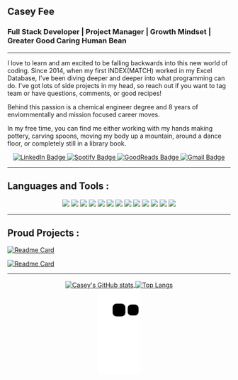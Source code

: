## Casey Fee 
### Full Stack Developer | Project Manager | Growth Mindset | Greater Good Caring Human Bean

---

I love to learn and am excited to be falling backwards into this new world of coding. Since 2014, when my first INDEX(MATCH) worked in my Excel Database, I've been diving deeper and deeper into what programming can do. I've got lots of side projects in my head, so reach out if you want to tag team or have questions, comments, or good recipes!

Behind this passion is a chemical engineer degree and 8 years of enviornmentally and mission focused career moves. 

In my free time, you can find me either working with my hands making pottery, carving spoons, moving my body up a mountain, around a dance floor, or completely still in a library book.

<!-- <div id="header" align="center">
  <img src="https://giphy.com/embed/QL8k5zCiNnoUPaABuY" width="100"/>
</div> -->

<div id="badges" align="center">
  <a href="https://www.linkedin.com/in/cfee/" target="_blank" rel="noreferrer">
    <img src="https://img.shields.io/badge/LinkedIn-blue?style=for-the-badge&logo=linkedin&logoColor=white" alt="LinkedIn Badge"/>
  </a>
  <a href="https://open.spotify.com/user/12124142261" target="_blank" rel="noreferrer">
    <img src="https://img.shields.io/badge/Spotify-1ED760?style=for-the-badge&logo=spotify&logoColor=white" alt="Spotify Badge"/>
  </a>
    <a href="https://www.goodreads.com/cfeeeeee" target="_blank" rel="noreferrer">
    <img src="https://img.shields.io/badge/Goodreads-F3F1EA?style=for-the-badge&logo=goodreads&logoColor=372213" alt="GoodReads Badge"/>
  </a>
  <a href="mailto:caseyfee3@gmail.com" target="_blank" rel="noreferrer">
    <img src="https://img.shields.io/badge/Gmail-D14836?style=for-the-badge&logo=gmail&logoColor=white" alt="Gmail Badge"/>
  </a>
</div>

---
## Languages and Tools :

<p align="center">
    <img src="https://img.shields.io/static/v1?style=for-the-badge&message=HTML5&color=E34F26&logo=HTML5&logoColor=FFFFFF&label="/>
    <img src="https://img.shields.io/static/v1?style=for-the-badge&message=CSS3&color=1572B6&logo=CSS3&logoColor=FFFFFF&label="/>
    <img src="https://img.shields.io/static/v1?style=for-the-badge&message=JavaScript&color=222222&logo=JavaScript&logoColor=F7DF1E&label="/>
    <img src="https://img.shields.io/static/v1?style=for-the-badge&message=React&color=222222&logo=React&logoColor=61DAFB&label="/>
    <img src="https://img.shields.io/static/v1?style=for-the-badge&message=TypeScript&color=3178C6&logo=TypeScript&logoColor=FFFFFF&label="/>
    <img src="https://img.shields.io/static/v1?style=for-the-badge&message=Bootstrap&color=7952B3&logo=Bootstrap&logoColor=FFFFFF&label="/>
    <img src="https://img.shields.io/static/v1?style=for-the-badge&message=Python&color=3776AB&logo=Python&logoColor=FFFFFF&label="/>
    <img src="https://img.shields.io/static/v1?style=for-the-badge&message=MongoDB&color=47A248&logo=MongoDB&logoColor=FFFFFF&label="/>
    <img src="https://img.shields.io/static/v1?style=for-the-badge&message=npm&color=CB3837&logo=npm&logoColor=FFFFFF&label="/>
    <img src="https://img.shields.io/static/v1?style=for-the-badge&message=Node.js&color=339933&logo=Node.js&logoColor=FFFFFF&label="/>
    <img src="https://img.shields.io/static/v1?style=for-the-badge&message=Handlebars.js&color=000000&logo=Handlebars.js&logoColor=FFFFFF&label="/>
    <img src="https://img.shields.io/static/v1?style=for-the-badge&message=MySQL&color=4479A1&logo=MySQL&logoColor=FFFFFF&label="/>
    <img src="https://img.shields.io/static/v1?style=for-the-badge&message=Heroku&color=430098&logo=Heroku&logoColor=FFFFFF&label="/>
</p>

---
## Proud Projects :
[![Readme Card](https://github-readme-stats.vercel.app/api/pin/?username=caseyfee&theme=dark&repo=SundaeSundayTriathlon)]((https://github.com/caseyfee/SundaeSundayTriathlon))

[![Readme Card](https://github-readme-stats.vercel.app/api/pin/?username=caseyfee&theme=dark&repo=cucumber-or-pickle)](https://github.com/anuraghazra/github-readme-stats)


---
<div align="center">
  <a href="https://github.com/caseyfee/github-readme-stats">
    <img align="center" height="195em" style="width: 48%;" src="https://github-readme-stats-sigma-five.vercel.app/api?username=caseyfee&theme=dark" alt="Casey's GitHub stats" />
  </a>
  <a href="https://github.com/caseyfee/github-readme-stats">
    <img align="center" height="195em" style="width: 48%;" src="https://github-readme-stats-sigma-five.vercel.app/api/top-langs/?username=caseyfee&langs_count=5&layout=compact&theme=dark" alt="Top Langs" />
  </a>

</div>

<div align="center">
  <img src="https://github.com/Goobber33/Goobber33/blob/output/github-contribution-grid-snake.svg" alt="snake animation"/>
</div>

